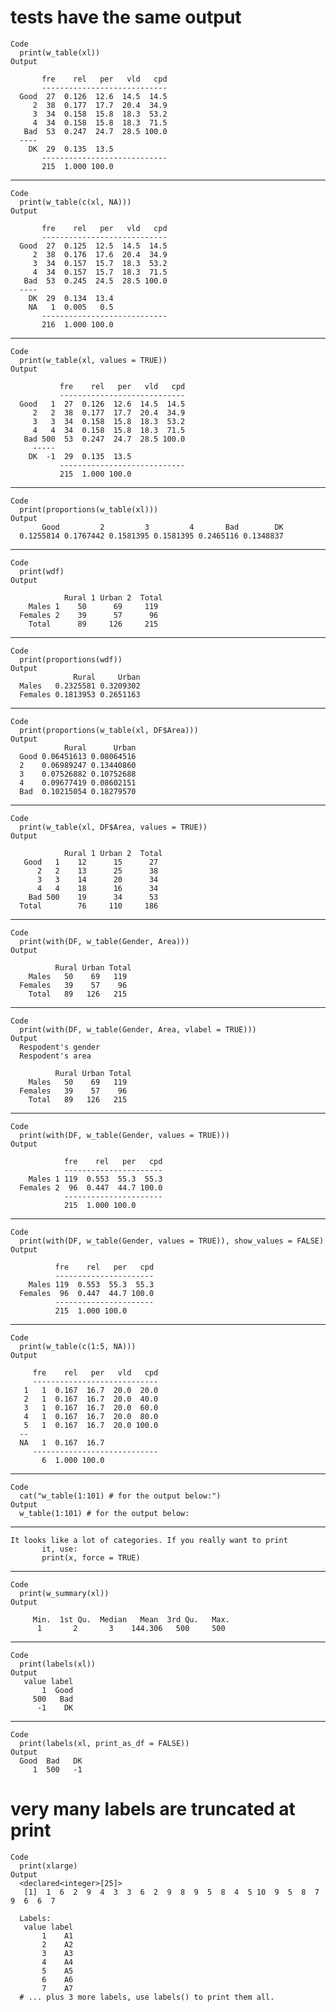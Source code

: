 # tests have the same output

    Code
      print(w_table(xl))
    Output
      
           fre    rel   per   vld   cpd
           ----------------------------
      Good  27  0.126  12.6  14.5  14.5 
         2  38  0.177  17.7  20.4  34.9 
         3  34  0.158  15.8  18.3  53.2 
         4  34  0.158  15.8  18.3  71.5 
       Bad  53  0.247  24.7  28.5 100.0 
      ----
        DK  29  0.135  13.5 
           ----------------------------
           215  1.000 100.0
      

---

    Code
      print(w_table(c(xl, NA)))
    Output
      
           fre    rel   per   vld   cpd
           ----------------------------
      Good  27  0.125  12.5  14.5  14.5 
         2  38  0.176  17.6  20.4  34.9 
         3  34  0.157  15.7  18.3  53.2 
         4  34  0.157  15.7  18.3  71.5 
       Bad  53  0.245  24.5  28.5 100.0 
      ----
        DK  29  0.134  13.4 
        NA   1  0.005   0.5 
           ----------------------------
           216  1.000 100.0
      

---

    Code
      print(w_table(xl, values = TRUE))
    Output
      
               fre    rel   per   vld   cpd
               ----------------------------
      Good   1  27  0.126  12.6  14.5  14.5 
         2   2  38  0.177  17.7  20.4  34.9 
         3   3  34  0.158  15.8  18.3  53.2 
         4   4  34  0.158  15.8  18.3  71.5 
       Bad 500  53  0.247  24.7  28.5 100.0 
         -----
        DK  -1  29  0.135  13.5 
               ----------------------------
               215  1.000 100.0
      

---

    Code
      print(proportions(w_table(xl)))
    Output
           Good         2         3         4       Bad        DK 
      0.1255814 0.1767442 0.1581395 0.1581395 0.2465116 0.1348837 

---

    Code
      print(wdf)
    Output
      
                Rural 1 Urban 2  Total 
        Males 1    50      69     119  
      Females 2    39      57      96  
        Total      89     126     215  
      

---

    Code
      print(proportions(wdf))
    Output
                  Rural     Urban
      Males   0.2325581 0.3209302
      Females 0.1813953 0.2651163

---

    Code
      print(proportions(w_table(xl, DF$Area)))
    Output
                Rural      Urban
      Good 0.06451613 0.08064516
      2    0.06989247 0.13440860
      3    0.07526882 0.10752688
      4    0.09677419 0.08602151
      Bad  0.10215054 0.18279570

---

    Code
      print(w_table(xl, DF$Area, values = TRUE))
    Output
      
                Rural 1 Urban 2  Total 
       Good   1    12      15      27  
          2   2    13      25      38  
          3   3    14      20      34  
          4   4    18      16      34  
        Bad 500    19      34      53  
      Total        76     110     186  
      

---

    Code
      print(with(DF, w_table(Gender, Area)))
    Output
      
              Rural Urban Total
        Males   50    69   119 
      Females   39    57    96 
        Total   89   126   215 
      

---

    Code
      print(with(DF, w_table(Gender, Area, vlabel = TRUE)))
    Output
      Respodent's gender 
      Respodent's area 
      
              Rural Urban Total
        Males   50    69   119 
      Females   39    57    96 
        Total   89   126   215 
      

---

    Code
      print(with(DF, w_table(Gender, values = TRUE)))
    Output
      
                fre    rel   per   cpd
                ----------------------
        Males 1 119  0.553  55.3  55.3 
      Females 2  96  0.447  44.7 100.0 
                ----------------------
                215  1.000 100.0
      

---

    Code
      print(with(DF, w_table(Gender, values = TRUE)), show_values = FALSE)
    Output
      
              fre    rel   per   cpd
              ----------------------
        Males 119  0.553  55.3  55.3 
      Females  96  0.447  44.7 100.0 
              ----------------------
              215  1.000 100.0
      

---

    Code
      print(w_table(c(1:5, NA)))
    Output
      
         fre    rel   per   vld   cpd
         ----------------------------
       1   1  0.167  16.7  20.0  20.0 
       2   1  0.167  16.7  20.0  40.0 
       3   1  0.167  16.7  20.0  60.0 
       4   1  0.167  16.7  20.0  80.0 
       5   1  0.167  16.7  20.0 100.0 
      --
      NA   1  0.167  16.7 
         ----------------------------
           6  1.000 100.0
      

---

    Code
      cat("w_table(1:101) # for the output below:")
    Output
      w_table(1:101) # for the output below:

---

    It looks like a lot of categories. If you really want to print
           it, use:
           print(x, force = TRUE)
    
    

---

    Code
      print(w_summary(xl))
    Output
      
         Min.  1st Qu.  Median   Mean  3rd Qu.   Max. 
          1       2       3    144.306   500     500  
      

---

    Code
      print(labels(xl))
    Output
       value label
           1  Good
         500   Bad
          -1    DK

---

    Code
      print(labels(xl, print_as_df = FALSE))
    Output
      Good  Bad   DK 
         1  500   -1 

# very many labels are truncated at print

    Code
      print(xlarge)
    Output
      <declared<integer>[25]>
       [1]  1  6  2  9  4  3  3  6  2  9  8  9  5  8  4  5 10  9  5  8  7  9  6  6  7
      
      Labels:
       value label
           1    A1
           2    A2
           3    A3
           4    A4
           5    A5
           6    A6
           7    A7
      # ... plus 3 more labels, use labels() to print them all.

